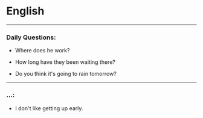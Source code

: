 # **English**

---

### **Daily Questions:**

- Where does he work?

- How long have they been waiting there?

- Do you think it's going to rain tomorrow?


---

### **...:**


- I don't like getting up early.

